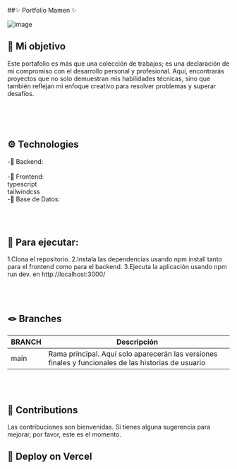  ##✨ Portfolio Mamen ✨<br>

![image](https://github.com/MamenFB/PortfolioMamen/assets/106315129/19e557cc-d1eb-4d8f-858f-1c4c15d58a56)



## 🎯 Mi objetivo 

Este portafolio es más que una colección de trabajos; es una declaración de mi compromiso con el desarrollo personal y profesional. Aquí, encontrarás proyectos que no solo demuestran mis habilidades técnicas, sino que también reflejan mi enfoque creativo para resolver problemas y superar desafíos.



<br><br><br>


## ⚙️ Technologies

-📍 Backend:    <br>
 <br>
-📍 Frontend: <br>
   typescript<br>
   tailwindcss
 <br>
-📍 Base de Datos:<br>





<br><br>


## 🚀 Para ejecutar: 

1.Clona el repositorio.
2.Instala las dependencias usando npm install tanto para el frontend como para el backend.
3.Ejecuta la aplicación usando npm run dev.
 en http://localhost:3000/

<br><br>

## 🪢 Branches 

| BRANCH   | Descripción                                                                      |
| -------- | ------------------------------------------------------------------------------------- |
| main     | Rama principal. Aquí solo aparecerán las versiones finales y funcionales de las historias de usuario|

<br><br>





## 🤝 Contributions 

Las contribuciones son bienvenidas. Si tienes alguna sugerencia para mejorar, por favor, este es el momento.
<br>





## 🔗 Deploy on Vercel 

